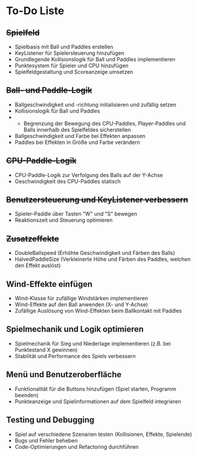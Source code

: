 # To-Do Liste

## ~~Spielfeld~~
- Spielbasis mit Ball und Paddles erstellen
- KeyListener für Spielersteuerung hinzufügen
- Grundlegende Kollisionslogik für Ball und Paddles implementieren
- Punktesystem für Spieler und CPU hinzufügen
- Spielfeldgestaltung und Scoreanzeige umsetzen

## ~~Ball- und Paddle-Logik~~
- Ballgeschwindigkeit und -richtung initialisieren und zufällig setzen
- Kollisionslogik für Ball und Paddles
- - Begrenzung der Bewegung des CPU-Paddles, Player-Paddles und Balls innerhalb des Spielfeldes sicherstellen
- Ballgeschwindigkeit und Farbe bei Effekten anpassen
- Paddles bei Effekten in Größe und Farbe verändern

## ~~CPU-Paddle-Logik~~
- CPU-Paddle-Logik zur Verfolgung des Balls auf der Y-Achse
- Geschwindigkeit des CPU-Paddles statisch

## ~~Benutzersteuerung und KeyListener verbessern~~
- Spieler-Paddle über Tasten "W" und "S" bewegen
- Reaktionszeit und Steuerung optimieren

## ~~Zusatzeffekte~~
- DoubleBallspeed (Erhöhte Geschwindigkeit und Färben des Balls)
- HalvedPaddleSize (Verkleinerte Höhe und Färben des Paddles, welchen den Effekt auslöst)

## Wind-Effekte einfügen
- Wind-Klasse für zufällige Windstärken implementieren
- Wind-Effekte auf den Ball anwenden (X- und Y-Achse)
- Zufällige Auslösung von Wind-Effekten beim Ballkontakt mit Paddles

## Spielmechanik und Logik optimieren
- Spielmechanik für Sieg und Niederlage implementieren (z.B. bei Punktestand X gewinnen)
- Stabilität und Performance des Spiels verbessern

## Menü und Benutzeroberfläche
- Funktionalität für die Buttons hinzufügen (Spiel starten, Programm beenden)
- Punkteanzeige und Spielinformationen auf dem Spielfeld integrieren

## Testing und Debugging
- Spiel auf verschiedene Szenarien testen (Kollisionen, Effekte, Spielende)
- Bugs und Fehler beheben
- Code-Optimierungen und Refactoring durchführen

